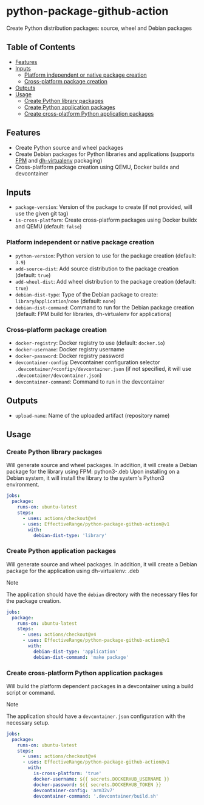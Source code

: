 # python-package-github-action

Create Python distribution packages: source, wheel and Debian packages

## Table of Contents

- [Features](#features)
- [Inputs](#inputs)
    - [Platform independent or native package creation](#platform-independent-or-native-package-creation)
    - [Cross-platform package creation](#cross-platform-package-creation)
- [Outputs](#outputs)
- [Usage](#usage)
    - [Create Python library packages](#create-python-library-packages)
    - [Create Python application packages](#create-python-application-packages)
    - [Create cross-platform Python application packages](#create-cross-platform-python-application-packages)

## Features

- Create Python source and wheel packages
- Create Debian packages for Python libraries and applications (supports [FPM](https://fpm.readthedocs.io/en/latest/)
  and [dh-virtualenv](https://dh-virtualenv.readthedocs.io/en/latest/) packaging)
- Cross-platform package creation using QEMU, Docker buildx and devcontainer

## Inputs

- `package-version`: Version of the package to create (if not provided, will use the given git tag)
- `is-cross-platform`: Create cross-platform packages using Docker buildx and QEMU (default: `false`)

### Platform independent or native package creation

- `python-version`: Python version to use for the package creation (default: `3.9`)
- `add-source-dist`: Add source distribution to the package creation (default: `true`)
- `add-wheel-dist`: Add wheel distribution to the package creation (default: `true`)
- `debian-dist-type`: Type of the Debian package to create: `library`/`application`/`none` (default: `none`)
- `debian-dist-command`: Command to run for the Debian package creation (default: FPM build for libraries, dh-virtualenv
  for applications)

### Cross-platform package creation

- `docker-registry`: Docker registry to use (default: `docker.io`)
- `docker-username`: Docker registry username
- `docker-password`: Docker registry password
- `devcontainer-config`: Devcontainer configuration selector `.devcontainer/<config>/devcontainer.json` (if not
  specified, it will use `.devcontainer/devcontainer.json`)
- `devcontainer-command`: Command to run in the devcontainer

## Outputs

- `upload-name`: Name of the uploaded artifact (repository name)

## Usage

### Create Python library packages

Will generate source and wheel packages.
In addition, it will create a Debian package for the library using FPM: python3-<library>.deb
Upon installing on a Debian system, it will install the library to the system's Python3 environment.

```yaml
jobs:
  package:
    runs-on: ubuntu-latest
    steps:
      - uses: actions/checkout@v4
      - uses: EffectiveRange/python-package-github-action@v1
        with:
          debian-dist-type: 'library'
```

### Create Python application packages

Will generate source and wheel packages.
In addition, it will create a Debian package for the application using dh-virtualenv: <application>.deb

> [!Note]
> The application should have the `debian` directory with the necessary files for the package creation.

```yaml
jobs:
  package:
    runs-on: ubuntu-latest
    steps:
      - uses: actions/checkout@v4
      - uses: EffectiveRange/python-package-github-action@v1
        with:
          debian-dist-type: 'application'
          debian-dist-command: 'make package'
```

### Create cross-platform Python application packages

Will build the platform dependent packages in a devcontainer using a build script or command.

> [!Note]
> The application should have a `devcontainer.json` configuration with the necessary setup.

```yaml
jobs:
  package:
    runs-on: ubuntu-latest
    steps:
      - uses: actions/checkout@v4
      - uses: EffectiveRange/python-package-github-action@v1
        with:
          is-cross-platform: 'true'
          docker-username: ${{ secrets.DOCKERHUB_USERNAME }}
          docker-password: ${{ secrets.DOCKERHUB_TOKEN }}
          devcontainer-config: 'arm32v7'
          devcontainer-command: '.devcontainer/build.sh'
```
